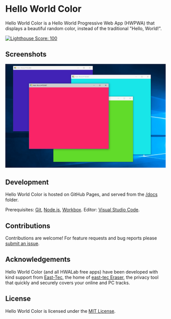 # Hello World Color
Hello World Color is a Hello World Progressive Web App (HWPWA) that displays a beautiful random color, instead of the traditional "Hello, World!".

[![Lighthouse Score: 100](https://img.shields.io/badge/lighthouse-100-brightgreen.svg)](https://pwa-directory.appspot.com/pwas/5728630896852992)

## Screenshots

![Hello World Color - PWA - Windows](https://github.com/hwalab/repo-assets/blob/master/helloworldcolor/readme/hello-world-color-pwa-windows-screenshot.png?raw=true)

## Development

Hello World Color is hosted on GitHub Pages, and served from the [/docs](docs) folder.

Prerequisites: [Git](https://git-scm.com/), [Node.js](https://nodejs.org/en/), [Workbox](https://developers.google.com/web/tools/workbox/). Editor: [Visual Studio Code](https://code.visualstudio.com/).

## Contributions

Contributions are welcome! For feature requests and bug reports please [submit an issue](https://github.com/hwalab/HelloWorldColor/issues).

## Acknowledgements

Hello World Color (and all HWALab free apps) have been developed with kind support from [East-Tec](http://www.east-tec.com), the home of [east-tec Eraser](http://www.east-tec.com/eraser/), the privacy tool that quickly and securely covers your online and PC tracks.

## License

Hello World Color is licensed under the [MIT License](LICENSE).

